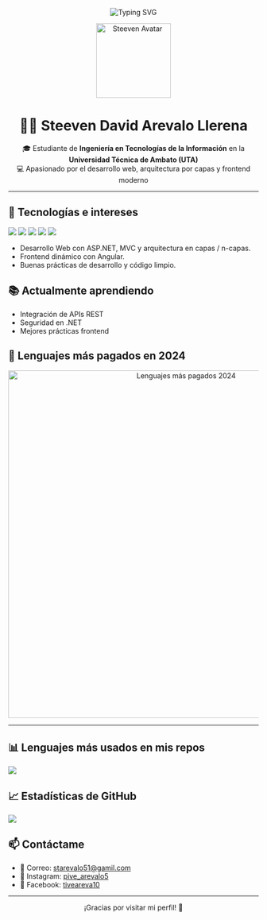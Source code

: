 <!-- Animación SVG con texto -->
<p align="center">
  <img src="https://readme-typing-svg.demolab.com?font=Fira+Code&weight=500&size=24&pause=1000&center=true&vCenter=true&width=435&lines=Hola%2C+soy+Steeven+David;Apasionado+por+el+Desarrollo+Web;Con+ASP.NET%2C+Angular+y+m%C3%A1s" alt="Typing SVG" />
</p>

<!-- Foto de perfil (puedes reemplazar con la tuya si subes una a GitHub) -->
<p align="center">
  <img src="https://avatars.githubusercontent.com/u/000000?v=4" width="150" alt="Steeven Avatar" />
</p>

<h1 align="center">👨‍💻 Steeven David Arevalo Llerena</h1>

<p align="center">
  🎓 Estudiante de <strong>Ingeniería en Tecnologías de la Información</strong> en la <strong>Universidad Técnica de Ambato (UTA)</strong><br>
  💻 Apasionado por el desarrollo web, arquitectura por capas y frontend moderno
</p>

---

## 🚀 Tecnologías e intereses

<p align="left">
  <img src="https://img.shields.io/badge/-ASP.NET-512BD4?style=for-the-badge&logo=.net&logoColor=white" />
  <img src="https://img.shields.io/badge/-Angular-DD0031?style=for-the-badge&logo=angular&logoColor=white" />
  <img src="https://img.shields.io/badge/-HTML5-E34F26?style=for-the-badge&logo=html5&logoColor=white" />
  <img src="https://img.shields.io/badge/-CSS3-1572B6?style=for-the-badge&logo=css3&logoColor=white" />
  <img src="https://img.shields.io/badge/-JavaScript-F7DF1E?style=for-the-badge&logo=javascript&logoColor=black" />
</p>

- Desarrollo Web con ASP.NET, MVC y arquitectura en capas / n-capas.
- Frontend dinámico con Angular.
- Buenas prácticas de desarrollo y código limpio.

## 📚 Actualmente aprendiendo

- Integración de APIs REST
- Seguridad en .NET
- Mejores prácticas frontend

## 💸 Lenguajes más pagados en 2024

<p align="center">
  <img src="https://raw.githubusercontent.com/rodrigograca31/github-readme-content/main/languages-salary-animated.svg" width="700" alt="Lenguajes más pagados 2024" />
</p>

---

## 📊 Lenguajes más usados en mis repos

<p align="left">
  <img src="https://github-readme-stats.vercel.app/api/top-langs/?username=pive51&layout=compact&theme=tokyonight" />
</p>

## 📈 Estadísticas de GitHub

<p align="left">
  <img src="https://github-readme-stats.vercel.app/api?username=pive51&show_icons=true&theme=tokyonight" />
</p>

## 📫 Contáctame

- 📧 Correo: [starevalo51@gamil.com](mailto:starevalo51@gamil.com)
- 📸 Instagram: [pive_arevalo5](https://www.instagram.com/pive_arevalo5/?theme=dark)
- 👤 Facebook: [tiveareva10](https://www.facebook.com/tiveareva10)

---

<p align="center">¡Gracias por visitar mi perfil! 🙌</p>
